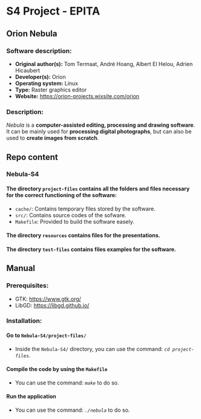 # S4 Project - EPITA

## Orion Nebula

### Software description:
- **Original author(s):** Tom Termaat, André Hoang, Albert El Helou, Adrien Hicaubert
- **Developer(s):** Orion
- **Operating system:** Linux
- **Type:** Raster graphics editor
- **Website:** https://orion-projects.wixsite.com/orion

### Description:
*Nebula* is a **computer-assisted editing, processing and drawing software**. It can be mainly used for **processing digital photographs**, but can also be used to **create images from scratch**.

## Repo content

### Nebula-S4

#### The directory `project-files` contains all the folders and files necessary for the correct functioning of the software:
- `cache/`: Contains temporary files stored by the software.
- `src/`: Contains source codes of the sofware.
- `Makefile`: Provided to build the software easely.

#### The directory `resources` contains files for the presentations.

#### The directory `test-files` contains files examples for the software.

## Manual

### Prerequisites:
- GTK: https://www.gtk.org/
- LibGD: https://libgd.github.io/

### Installation:

#### Go to `Nebula-S4/project-files/`
- Inside the `Nebula-S4/` directory, you can use the command: *`cd project-files`*.

#### Compile the code by using the `Makefile`
- You can use the command: *`make`* to do so.

#### Run the application
- You can use the command: *`./nebula`* to do so.

